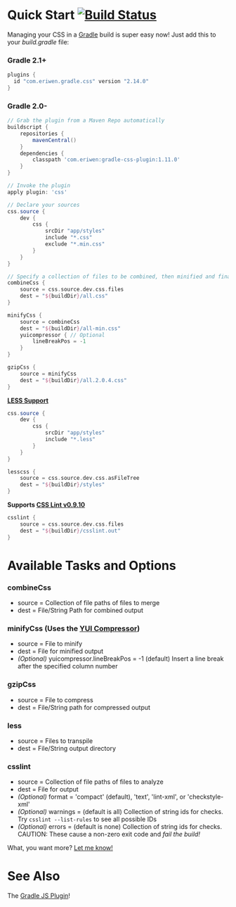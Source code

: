# Quick Start [![Build Status](https://secure.travis-ci.org/eriwen/gradle-css-plugin.png)](http://travis-ci.org/eriwen/gradle-css-plugin)

Managing your CSS in a [Gradle](http://gradle.org) build is super easy now! Just add this to your *build.gradle* file:

### Gradle 2.1+
```groovy
plugins {
  id "com.eriwen.gradle.css" version "2.14.0"
}
```

### Gradle 2.0-
```groovy
// Grab the plugin from a Maven Repo automatically
buildscript {
    repositories {
        mavenCentral()
    }
    dependencies {
        classpath 'com.eriwen:gradle-css-plugin:1.11.0'
    }
}

// Invoke the plugin
apply plugin: 'css'

// Declare your sources
css.source {
    dev {
        css {
            srcDir "app/styles"
            include "*.css"
            exclude "*.min.css"
        }
    }
}

// Specify a collection of files to be combined, then minified and finally GZip compressed.
combineCss {
    source = css.source.dev.css.files
    dest = "${buildDir}/all.css"
}

minifyCss {
    source = combineCss
    dest = "${buildDir}/all-min.css"
    yuicompressor { // Optional
        lineBreakPos = -1
    }
}

gzipCss {
    source = minifyCss
    dest = "${buildDir}/all.2.0.4.css"
}
```

**[LESS Support](http://lesscss.org)**
```groovy
css.source {
    dev {
        css {
            srcDir "app/styles"
            include "*.less"
        }
    }
}

lesscss {
    source = css.source.dev.css.asFileTree
    dest = "${buildDir}/styles"
}
```

**Supports [CSS Lint v0.9.10](http://csslint.net)**
```groovy
csslint {
    source = css.source.dev.css.files
    dest = "${buildDir}/csslint.out"
}
```

# Available Tasks and Options
### combineCss
- source = Collection of file paths of files to merge
- dest = File/String Path for combined output

### minifyCss (Uses the [YUI Compressor](http://developer.yahoo.com/yui/compressor/))
- source = File to minify
- dest = File for minified output
- *(Optional)* yuicompressor.lineBreakPos = -1 (default) Insert a line break after the specified column number

### gzipCss
- source = File to compress
- dest = File/String path for compressed output

### less
- source = Files to transpile
- dest = File/String output directory

### csslint ###
- source = Collection of file paths of files to analyze
- dest = File for output
- *(Optional)* format = 'compact' (default), 'text', 'lint-xml', or 'checkstyle-xml'
- *(Optional)* warnings = (default is all) Collection of string ids for checks. Try `csslint --list-rules` to see all possible IDs
- *(Optional)* errors = (default is none) Collection of string ids for checks. CAUTION: These cause a non-zero exit code and _fail the build!_

What, you want more? [Let me know!](https://github.com/eriwen/gradle-css-plugin/issues)

# See Also #
The [Gradle JS Plugin](https://github.com/eriwen/gradle-js-plugin)!
